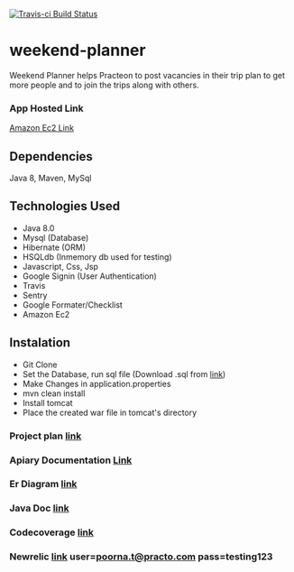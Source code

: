 
[![Travis-ci Build Status](https://travis-ci.org/TejaKilaru/weekend-planner.svg?branch=master)](https://travis-ci.org/TejaKilaru/weekend-planner)

# weekend-planner

Weekend Planner helps Practeon to post vacancies in their trip plan to get more people and to join the trips along with others.

### App Hosted Link
[Amazon Ec2 Link](http://ec2-52-43-12-70.us-west-2.compute.amazonaws.com/weekend-planner/index)

## Dependencies
Java 8, Maven, MySql

## Technologies Used
* Java 8.0
* Mysql (Database)
* Hibernate (ORM)
* HSQLdb (Inmemory db used for testing)
* Javascript, Css, Jsp
* Google Signin (User Authentication)
* Travis
* Sentry
* Google Formater/Checklist
* Amazon Ec2
  
## Instalation
* Git Clone 
* Set the Database, run sql file (Download .sql from [link](https://drive.google.com/open?id=0B7Z_4cCGOXc9anlFSTE2T0lZMTA))
* Make Changes in application.properties
* mvn clean install
* Install tomcat
* Place the created war file in tomcat's directory

### Project plan [link](https://docs.google.com/spreadsheets/d/1SUrlegHm7UMeKkCC78KTjvB5IClsXt9AH2ZJh5imkJw/edit?usp=sharing)

### Apiary Documentation [Link](http://docs.weekendplanner1.apiary.io/#)

### Er Diagram [link](https://drive.google.com/open?id=0B7Z_4cCGOXc9TFVvbDRxRGRadk0)

### Java Doc [link](http://ec2-52-43-12-70.us-west-2.compute.amazonaws.com/weekend-planner/doc/index.html)

### Codecoverage [link](http://ec2-52-43-12-70.us-west-2.compute.amazonaws.com/weekend-planner/site/jacoco/index.html)

### Newrelic [link](https://rpm.newrelic.com/accounts/1410170/applications/21607548) user=poorna.t@practo.com pass=testing123

